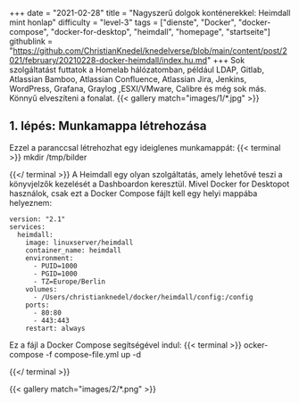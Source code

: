 +++
date = "2021-02-28"
title = "Nagyszerű dolgok konténerekkel: Heimdall mint honlap"
difficulty = "level-3"
tags = ["dienste", "Docker", "docker-compose", "docker-for-desktop", "heimdall", "homepage", "startseite"]
githublink = "https://github.com/ChristianKnedel/knedelverse/blob/main/content/post/2021/february/20210228-docker-heimdall/index.hu.md"
+++
Sok szolgáltatást futtatok a Homelab hálózatomban, például LDAP, Gitlab, Atlassian Bamboo, Atlassian Confluence, Atlassian Jira, Jenkins, WordPress, Grafana, Graylog ,ESXI/VMware, Calibre és még sok más. Könnyű elveszíteni a fonalat.
{{< gallery match="images/1/*.jpg" >}}

## 1. lépés: Munkamappa létrehozása
Ezzel a paranccsal létrehozhat egy ideiglenes munkamappát:
{{< terminal >}}
mkdir /tmp/bilder

{{</ terminal >}}
A Heimdall egy olyan szolgáltatás, amely lehetővé teszi a könyvjelzők kezelését a Dashboardon keresztül. Mivel Docker for Desktopot használok, csak ezt a Docker Compose fájlt kell egy helyi mappába helyeznem:
```
version: "2.1"
services:
  heimdall:
    image: linuxserver/heimdall
    container_name: heimdall
    environment:
      - PUID=1000
      - PGID=1000
      - TZ=Europe/Berlin
    volumes:
      - /Users/christianknedel/docker/heimdall/config:/config
    ports:
      - 80:80
      - 443:443
    restart: always

```
Ez a fájl a Docker Compose segítségével indul:
{{< terminal >}}
ocker-compose -f compose-file.yml up -d

{{</ terminal >}}

{{< gallery match="images/2/*.png" >}}
